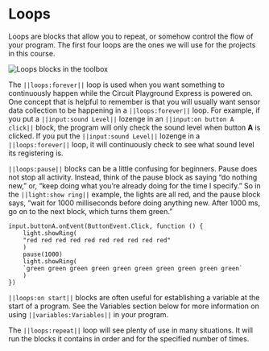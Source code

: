 # Loops

Loops are blocks that allow you to repeat, or somehow control the flow of your program. The first four loops are the ones we will use for the projects in this course.

![Loops blocks in the toolbox](/static/courses/maker/general/coding/loops.jpg)

The ``||loops:forever||`` loop is used when you want something to continuously happen while the Circuit Playground Express is powered on. One concept that is helpful to remember is that you will usually want sensor data collection to be happening in a ``||loops:forever||`` loop. For example, if you put a ``||input:sound Level||`` lozenge in an ``||input:on button A click||`` block, the program will only check the sound level when button **A** is clicked. If you put the ``||input:sound Level||`` lozenge in a ``||loops:forever||`` loop, it will continuously check to see what sound level its registering is.

``||loops:pause||`` blocks can be a little confusing for beginners. Pause does not stop all activity. Instead, think of the pause block as saying “do nothing new,” or, “keep doing what you’re already doing for the time I specify.” So in the ``||light:show ring||`` example, the lights are all red, and the pause block says, “wait for 1000 milliseconds before doing anything new. After 1000 ms, go on to the next block, which turns them green.”

```blocks
input.buttonA.onEvent(ButtonEvent.Click, function () {
    light.showRing(
    "red red red red red red red red red red"
    )
    pause(1000)
    light.showRing(
    `green green green green green green green green green green`
    )
})
```

``||loops:on start||`` blocks are often useful for establishing a variable at the start of a program. See the Variables section below for more information on using ``||variables:Variables||`` in your program.

The ``||loops:repeat||`` loop will see plenty of use in many situations. It will run the blocks it contains in order and for the specified number of times.
